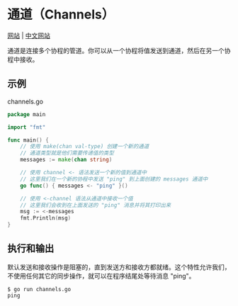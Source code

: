 # 通道（Channels）

[网站](https://gobyexample.com/channels) | [中文网站](https://gobyexample-cn.github.io/channels)

通道是连接多个协程的管道。你可以从一个协程将值发送到通道，然后在另一个协程中接收。

## 示例

channels.go

```go
package main

import "fmt"

func main() {
	// 使用 make(chan val-type) 创建一个新的通道
	// 通道类型就是他们需要传递值的类型
	messages := make(chan string)

	// 使用 channel <- 语法发送一个新的值到通道中
	// 这里我们在一个新的协程中发送 "ping" 到上面创建的 messages 通道中
	go func() { messages <- "ping" }()

	// 使用 <-channel 语法从通道中接收一个值
	// 这里我们会收到在上面发送的 "ping" 消息并将其打印出来
	msg := <-messages
	fmt.Println(msg)
}
```

## 执行和输出

默认发送和接收操作是阻塞的，直到发送方和接收方都就绪。这个特性允许我们，不使用任何其它的同步操作，就可以在程序结尾处等待消息 "ping"。

```
$ go run channels.go
ping
```
